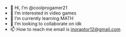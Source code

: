 - 👋 Hi, I’m @coolprogamer21
- 👀 I’m interested in video games
- 🌱 I’m currently learning MATH
- 💞️ I’m looking to collaborate on idk
- 📫 How to reach me email is inoraptor12@gmail.com

<!---
coolprogamer21/coolprogamer21 is a ✨ special ✨ repository because its `README.md` (this file) appears on your GitHub profile.
You can click the Preview link to take a look at your changes.
--->
